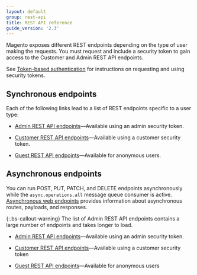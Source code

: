 ```yaml
---
layout: default
group: rest-api
title: REST API reference
guide_version: '2.3'
---
```


Magento exposes different REST endpoints depending on the type of user making the requests.
You must request and include a security token to gain access to the Customer and Admin REST API endpoints.

See [Token-based authentication][] for instructions on requesting and using security tokens.

## Synchronous endpoints

Each of the following links lead to a list of REST endpoints specific to a user type:

*  [Admin REST API endpoints](https://magento.redoc.ly/2.3.5-admin/)—Available using an admin security token.

*  [Customer REST API endpoints](https://magento.redoc.ly/2.3.5-customer/)—Available using a customer security token.

*  [Guest REST API endpoints](https://magento.redoc.ly/2.3.5-guest/)—Available for anonymous users.

## Asynchronous endpoints

You can run POST, PUT, PATCH, and DELETE endpoints asynchronously while the `async.operations.all` message queue consumer is active. [Asynchronous web endpoints]({{page.baseurl}}/rest/asynchronous-web-endpoints.html) provides information about asynchronous routes, payloads, and responses.

{:.bs-callout-warning}
The list of Admin REST API endpoints contains a large number of endpoints and takes longer to load.

*  [Admin REST API endpoints]({{site.baseurl}}/redoc/2.3/async-admin-rest-api.html)—Available using an admin security token.

*  [Customer REST API endpoints]({{site.baseurl}}/redoc/2.3/async-customer-rest-api.html)—Available using a customer security token

*  [Guest REST API endpoints]({{site.baseurl}}/redoc/2.3/async-guest-rest-api.html)—Available for anonymous users

[Token-based authentication]: {{page.baseurl}}/get-started/authentication/gs-authentication-token.html